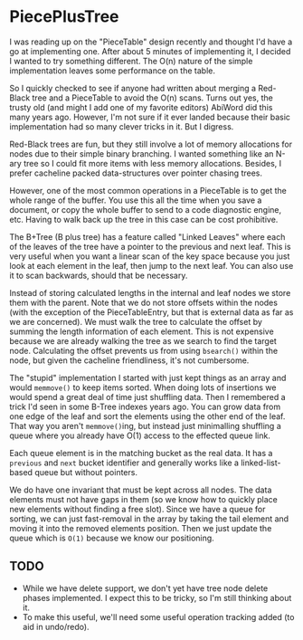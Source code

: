 # PiecePlusTree

I was reading up on the "PieceTable" design recently and thought I'd have a go at implementing one.
After about 5 minutes of implementing it, I decided I wanted to try something different.
The O(n) nature of the simple implementation leaves some performance on the table.

So I quickly checked to see if anyone had written about merging a Red-Black tree and a PieceTable to avoid the O(n) scans.
Turns out yes, the trusty old (and might I add one of my favorite editors) AbiWord did this many years ago.
However, I'm not sure if it ever landed because their basic implementation had so many clever tricks in it.
But I digress.

Red-Black trees are fun, but they still involve a lot of memory allocations for nodes due to their simple binary branching.
I wanted something like an N-ary tree so I could fit more items with less memory allocations.
Besides, I prefer cacheline packed data-structures over pointer chasing trees.

However, one of the most common operations in a PieceTable is to get the whole range of the buffer.
You use this all the time when you save a document, or copy the whole buffer to send to a code diagnostic engine, etc.
Having to walk back up the tree in this case can be cost prohibitive.

The B+Tree (B plus tree) has a feature called "Linked Leaves" where each of the leaves of the tree have a pointer to the previous and next leaf.
This is very useful when you want a linear scan of the key space because you just look at each element in the leaf, then jump to the next leaf.
You can also use it to scan backwards, should that be necessary.

Instead of storing calculated lengths in the internal and leaf nodes we store them with the parent.
Note that we do not store offsets within the nodes (with the exception of the PieceTableEntry, but that is external data as far as we are concerned).
We must walk the tree to calculate the offset by summing the length information of each element.
This is not expensive because we are already walking the tree as we search to find the target node.
Calculating the offset prevents us from using `bsearch()` within the node, but given the cacheline friendliness, it's not cumbersome.

The "stupid" implementation I started with just kept things as an array and would `memmove()` to keep items sorted.
When doing lots of insertions we would spend a great deal of time just shuffling data.
Then I remembered a trick I'd seen in some B-Tree indexes years ago.
You can grow data from one edge of the leaf and sort the elements using the other end of the leaf.
That way you aren't `memmove()`ing, but instead just minimalling shuffling a queue where you already have O(1) access to the effected queue link.

Each queue element is in the matching bucket as the real data.
It has a `previous` and `next` bucket identifier and generally works like a linked-list-based queue but without pointers.

We do have one invariant that must be kept across all nodes.
The data elements must not have gaps in them (so we know how to quickly place new elements without finding a free slot).
Since we have a queue for sorting, we can just fast-removal in the array by taking the tail element and moving it into the removed elements position.
Then we just update the queue which is `O(1)` because we know our positioning.

## TODO

 * While we have delete support, we don't yet have tree node delete phases implemented.
   I expect this to be tricky, so I'm still thinking about it.
 * To make this useful, we'll need some useful operation tracking added (to aid in undo/redo).

